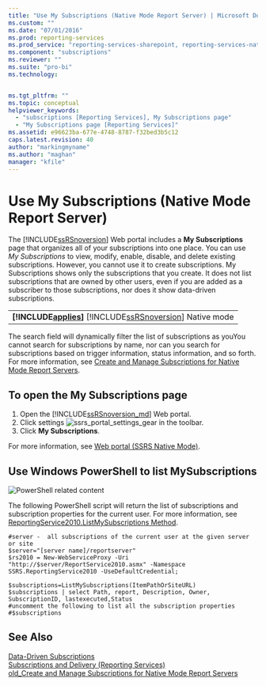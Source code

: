 ```yaml
---
title: "Use My Subscriptions (Native Mode Report Server) | Microsoft Docs"
ms.custom: ""
ms.date: "07/01/2016"
ms.prod: reporting-services
ms.prod_service: "reporting-services-sharepoint, reporting-services-native"
ms.component: "subscriptions"
ms.reviewer: ""
ms.suite: "pro-bi"
ms.technology: 


ms.tgt_pltfrm: ""
ms.topic: conceptual
helpviewer_keywords: 
  - "subscriptions [Reporting Services], My Subscriptions page"
  - "My Subscriptions page [Reporting Services]"
ms.assetid: e96623ba-677e-4748-8787-f32bed3b5c12
caps.latest.revision: 40
author: "markingmyname"
ms.author: "maghan"
manager: "kfile"
---
```

# Use My Subscriptions (Native Mode Report Server)
The [!INCLUDE[ssRSnoversion](../../includes/ssrsnoversion-md.md)] Web portal includes a **My Subscriptions** page that organizes all of your subscriptions into one place. You can use *My Subscriptions* to view, modify, enable, disable, and delete existing subscriptions. However, you cannot use it to create subscriptions.  My Subscriptions shows only the subscriptions that you create. It does not list subscriptions that are owned by other users, even if you are added as a subscriber to those subscriptions, nor does it show data-driven subscriptions.
  
||  
|-|  
|**[!INCLUDE[applies](../../includes/applies-md.md)]**  [!INCLUDE[ssRSnoversion](../../includes/ssrsnoversion-md.md)] Native mode|  
  
The search field will dynamically filter the list of subscriptions as youYou cannot search for subscriptions by name, nor can you search for subscriptions based on trigger information, status information, and so forth. For more information, see [Create and Manage Subscriptions for Native Mode Report Servers](../../reporting-services/subscriptions/create-and-manage-subscriptions-for-native-mode-report-servers.md).
  
## To open the My Subscriptions page  
1. Open the [!INCLUDE[ssRSnoversion_md](../../includes/ssrsnoversion-md.md)] Web portal.
2. Click settings ![ssrs_portal_settings_gear](../../reporting-services/subscriptions/media/ssrs-portal-settings-gear.png) in the toolbar.
3. Click **My Subscriptions**.

For more information, see [Web portal (SSRS Native Mode)](../../reporting-services/web-portal-ssrs-native-mode.md).

## Use Windows PowerShell to list MySubscriptions  
 ![PowerShell related content](../../analysis-services/instances/install-windows/media/rs-powershellicon.jpg "PowerShell related content")  
  
 The following PowerShell script will return the list of subscriptions and subscription properties for the current user. For more information, see [ReportingService2010.ListMySubscriptions Method](http://technet.microsoft.com/library/reportservice2010.reportingservice2010.listmysubscriptions.aspx).  
  
```  
#server -  all subscriptions of the current user at the given server or site  
$server="[server name]/reportserver"  
$rs2010 = New-WebServiceProxy -Uri "http://$server/ReportService2010.asmx" -Namespace SSRS.ReportingService2010 -UseDefaultCredential;  
  
$subscriptions=ListMySubscriptions(ItemPathOrSiteURL)  
$subscriptions | select Path, report, Description, Owner, SubscriptionID, lastexecuted,Status  
#uncomment the following to list all the subscription properties  
#$subscriptions

```  
  
## See Also  
 [Data-Driven Subscriptions](../../reporting-services/subscriptions/data-driven-subscriptions.md)   
 [Subscriptions and Delivery &#40;Reporting Services&#41;](../../reporting-services/subscriptions/subscriptions-and-delivery-reporting-services.md)   
 [old_Create and Manage Subscriptions for Native Mode Report Servers](http://msdn.microsoft.com/en-us/7f46cbdb-5102-4941-bca2-5e0ff9012c6b)  
  
  

